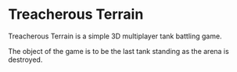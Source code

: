# Treacherous Terrain

Treacherous Terrain is a simple 3D multiplayer tank battling game.

The object of the game is to be the last tank standing as the
arena is destroyed.

